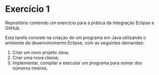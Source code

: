 # Exercício 1 

Repositório contendo um exercício para a prática da Integração Eclipse e GitHub.

Esta tarefa consiste na criação de um programa em Java utilizando o ambiente de desenvolvimento Eclipse, com as seguintes demandas:

1. Criar um novo projeto Java;
2. Criar uma nova classe;
3. Implementar, compilar e executar um programa para somar dos números inteiros.
